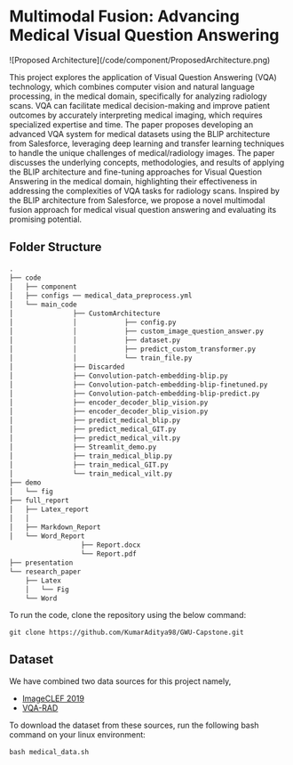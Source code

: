<H1>Multimodal Fusion: Advancing Medical Visual Question Answering</H1>
![Proposed Architecture](/code/component/ProposedArchitecture.png)

This project explores the application of Visual Question Answering (VQA) technology, which combines computer vision and natural language processing, in the medical domain, specifically for analyzing radiology scans. VQA can facilitate medical decision-making and improve patient outcomes by accurately interpreting medical imaging, which requires specialized expertise and time. The paper proposes developing an advanced VQA system for medical datasets using the BLIP architecture from Salesforce, leveraging deep learning and transfer learning techniques to handle the unique challenges of medical/radiology images. The paper discusses the underlying concepts, methodologies, and results of applying the BLIP architecture and fine-tuning approaches for Visual Question Answering in the medical domain, highlighting their effectiveness in addressing the complexities of VQA tasks for radiology scans. Inspired by the BLIP architecture from Salesforce, we propose a novel multimodal fusion approach for medical visual question answering and evaluating its promising potential.
## Folder Structure
```
.
├── code
│   ├── component
│   ├── configs ── medical_data_preprocess.yml
│   └── main_code
│               ├── CustomArchitecture 
│               │            ├── config.py
│               │            ├── custom_image_question_answer.py
│               │            ├── dataset.py
│               │            ├── predict_custom_transformer.py
│               │            └── train_file.py                                                                                                    
│               ├── Discarded                                        
│               ├── Convolution-patch-embedding-blip.py
│               ├── Convolution-patch-embedding-blip-finetuned.py
│               ├── Convolution-patch-embedding-blip-predict.py
│               ├── encoder_decoder_blip_vision.py
│               ├── encoder_decoder_blip_vision.py
│               ├── predict_medical_blip.py
│               ├── predict_medical_GIT.py
│               ├── predict_medical_vilt.py
│               ├── Streamlit_demo.py
│               ├── train_medical_blip.py
│               ├── train_medical_GIT.py
│               └── train_medical_vilt.py
├── demo
│   └── fig
├── full_report
│   ├── Latex_report
│   │   
│   ├── Markdown_Report
│   └── Word_Report
                  ├── Report.docx
                  └── Report.pdf
├── presentation
└── research_paper
    ├── Latex
    │   └── Fig
    └── Word
```

To run the code, clone the repository using the below command:
```commandline
git clone https://github.com/KumarAditya98/GWU-Capstone.git
```

## Dataset
We have combined two data sources for this project namely,
- [ImageCLEF 2019](https://zenodo.org/records/10499039)
- [VQA-RAD](https://osf.io/89kps/)

To download the dataset from these sources, run the following bash command on your linux environment:
```commandline
bash medical_data.sh
```




